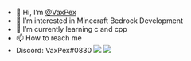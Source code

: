 - 👋 Hi, I’m <a href="https://github.com/VaxPex">@VaxPex</a>
- 👀 I’m interested in Minecraft Bedrock Development
- 🌱 I’m currently learning c and cpp
- 📫 How to reach me
- Discord: VaxPex#0830
![](https://github-readme-stats.vercel.app/api?username=VaxPex&show_icons=true&theme=radical)
![](https://github-readme-stats.vercel.app/api/top-langs/?username=VaxPex&exclude_repo=github-readme-stats,anuraghazra.github.io&layout=compact&theme=radical)
